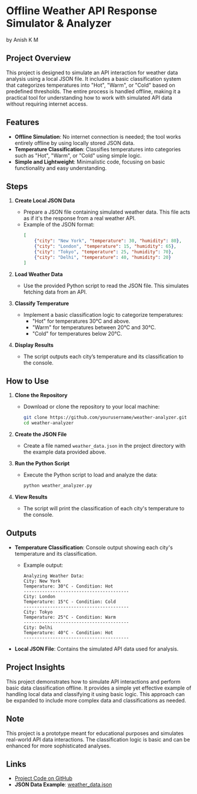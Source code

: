 # Offline Weather API Response Simulator & Analyzer
by Anish K M

## Project Overview

This project is designed to simulate an API interaction for weather data analysis using a local JSON file. It includes a basic classification system that categorizes temperatures into "Hot", "Warm", or "Cold" based on predefined thresholds. The entire process is handled offline, making it a practical tool for understanding how to work with simulated API data without requiring internet access.

## Features

- **Offline Simulation**: No internet connection is needed; the tool works entirely offline by using locally stored JSON data.
- **Temperature Classification**: Classifies temperatures into categories such as "Hot", "Warm", or "Cold" using simple logic.
- **Simple and Lightweight**: Minimalistic code, focusing on basic functionality and easy understanding.

## Steps

1. **Create Local JSON Data**
   - Prepare a JSON file containing simulated weather data. This file acts as if it's the response from a real weather API.
   - Example of the JSON format:
     ```json
     [
         {"city": "New York", "temperature": 30, "humidity": 80},
         {"city": "London", "temperature": 15, "humidity": 65},
         {"city": "Tokyo", "temperature": 25, "humidity": 70},
         {"city": "Delhi", "temperature": 40, "humidity": 20}
     ]
     ```

2. **Load Weather Data**
   - Use the provided Python script to read the JSON file. This simulates fetching data from an API.

3. **Classify Temperature**
   - Implement a basic classification logic to categorize temperatures:
     - "Hot" for temperatures 30°C and above.
     - "Warm" for temperatures between 20°C and 30°C.
     - "Cold" for temperatures below 20°C.

4. **Display Results**
   - The script outputs each city’s temperature and its classification to the console.

## How to Use

1. **Clone the Repository**
   - Download or clone the repository to your local machine:
     ```bash
     git clone https://github.com/yourusername/weather-analyzer.git
     cd weather-analyzer
     ```

2. **Create the JSON File**
   - Create a file named `weather_data.json` in the project directory with the example data provided above.

3. **Run the Python Script**
   - Execute the Python script to load and analyze the data:
     ```bash
     python weather_analyzer.py
     ```

4. **View Results**
   - The script will print the classification of each city's temperature to the console.

## Outputs

- **Temperature Classification**: Console output showing each city's temperature and its classification.
  - Example output:
    ```
    Analyzing Weather Data:
    City: New York
    Temperature: 30°C - Condition: Hot
    ----------------------------------------
    City: London
    Temperature: 15°C - Condition: Cold
    ----------------------------------------
    City: Tokyo
    Temperature: 25°C - Condition: Warm
    ----------------------------------------
    City: Delhi
    Temperature: 40°C - Condition: Hot
    ----------------------------------------
    ```

- **Local JSON File**: Contains the simulated API data used for analysis.

## Project Insights

This project demonstrates how to simulate API interactions and perform basic data classification offline. It provides a simple yet effective example of handling local data and classifying it using basic logic. This approach can be expanded to include more complex data and classifications as needed.

## Note

This project is a prototype meant for educational purposes and simulates real-world API data interactions. The classification logic is basic and can be enhanced for more sophisticated analyses.

## Links

- [Project Code on GitHub](https://github.com/yourusername/weather-analyzer)
- **JSON Data Example**: [weather_data.json](./weather_data.json)


